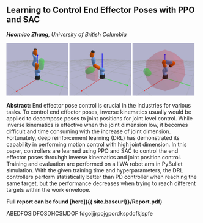 ## Learning to Control End Effector Poses with PPO and SAC

_**Haomiao Zhang**, University of British Columbia_

<p align="left">
  <img src="Point_Env.JPG" width="32%" />
  <img src="Box_Env.JPG" width="32%" /> 
  <img src="Random_Env.JPG" width="32%" />
</p>

**Abstract:** End effector pose control is crucial in the industries for various tasks. To control end effector poses, inverse kinematics usually would be applied to decompose poses to joint positions for joint level control. While inverse kinematics is effective when the joint dimension low, it becomes difficult and time consuming with the increase of joint dimension. Fortunately, deep reinforcement learning (DRL) has demonstrated its capability in performing motion control with high joint dimension. In this paper, controllers are learned using PPO and SAC to control the end effector poses throuhgh inverse kinematics and joint position control. Training and evaluation are performed on a IIWA robot arm in PyBullet simulation. With the given training time and hyperparameters, the DRL controllers perform statistically better than PD controller when reaching the same target, but the performance decreases when trying to reach different targets within the work envelope. 

**Full report can be found [here]({{ site.baseurl}}/Report.pdf)**

ABEDFOSIDFOSDHCSIJDOF
fdgoijjrpojgpordkspdofkjspfe

